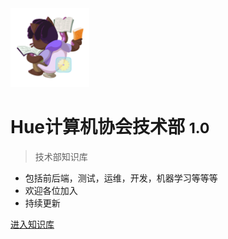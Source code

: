 <!-- _coverpage.md -->

<style>
  .cover-main {
    color: #333;
    text-align: center;
    padding: 2rem;
    border-radius: 8px;
  }
  .cover-main img {
    filter: drop-shadow(0 2px 4px rgba(0,0,0,0.2));
  }
</style>

<img src="_media/logo.svg" style="width: 25%; height: auto;">

# Hue计算机协会技术部 <small>1.0</small>

> 技术部知识库

- 包括前后端，测试，运维，开发，机器学习等等等
- 欢迎各位加入
- 持续更新

[进入知识库](guide)